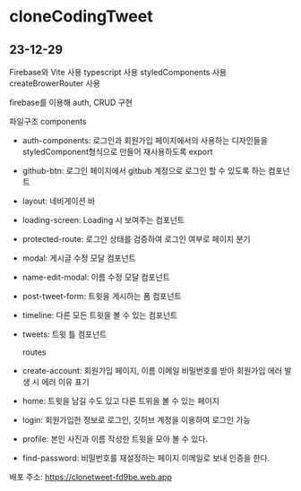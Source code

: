 # cloneCodingTweet

## 23-12-29

Firebase와 Vite 사용
typescript 사용
styledComponents 사용
createBrowerRouter 사용

firebase를 이용해 auth, CRUD 구현

파일구조
components

- auth-components: 로그인과 회원가입 페이지에서의 사용하는 디자인들을 styledComponent형식으로 만들어 재사용하도록 export
- github-btn: 로그인 페이지에서 gitbub 계정으로 로그인 할 수 있도록 하는 컴포넌트
- layout: 네비게이션 바
- loading-screen: Loading 시 보여주는 컴포넌트
- protected-route: 로그인 상태를 검증하여 로그인 여부로 페이지 분기
- modal: 게시글 수정 모달 컴포넌트
- name-edit-modal: 이름 수정 모달 컴포넌트
- post-tweet-form: 트윗을 게시하는 폼 컴포넌트
- timeline: 다른 모든 트윗을 볼 수 있는 컴포넌트
- tweets: 트윗 틀 컴포넌트

  routes

- create-account: 회원가입 페이지, 이름 이메일 비밀번호를 받아 회원가입 에러 발생 시 에러 이유 표기
- home: 트윗을 남길 수도 있고 다른 트위을 볼 수 있는 페이지
- login: 회원가입한 정보로 로그인, 깃허브 계정을 이용하여 로그인 가능
- profile: 본인 사진과 이름 작성한 트윗을 모아 볼 수 있다.
- find-password: 비밀번호를 재설정하는 페이지 이메일로 보내 인증을 한다.

배포 주소: https://clonetweet-fd9be.web.app
